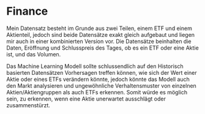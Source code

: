 # Finance

Mein Datensatz besteht im Grunde aus zwei Teilen, einem ETF und einem Aktienteil, jedoch sind beide Datensätze exakt gleich aufgebaut und liegen mir auch in einer kombinierten Version vor. Die Datensätze beinhalten die Daten, Eröffnung und Schlusspreis des Tages, ob es ein ETF oder eine Aktie ist, und das Volumen. 

Das Machine Learning Modell sollte schlussendlich auf den Historisch basierten Datensätzen Vorhersagen treffen können, wie sich der Wert einer Aktie oder eines ETFs verändern könnte, jedoch könnte das Modell auch den Markt analysieren und ungewöhnliche Verhaltensmuster von einzelnen Aktien/Aktiengruppen als auch ETFs erkennen. Somit würde es möglich sein, zu erkennen, wenn eine Aktie unerwartet ausschlägt oder zusammenstürzt.
